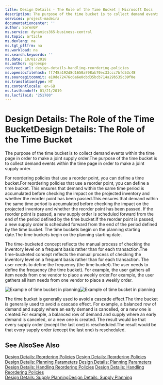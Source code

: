 ```yaml
---
title: Design Details - The Role of the Time Bucket | Microsoft Docs
description: The purpose of the time bucket is to collect demand events within the time page in order to make a joint supply order.
services: project-madeira
documentationcenter: ''
author: SorenGP
ms.service: dynamics365-business-central
ms.topic: article
ms.devlang: na
ms.tgt_pltfrm: na
ms.workload: na
ms.search.keywords: ''
ms.date: 10/01/2018
ms.author: sgroespe
redirect_url: design-details-handling-reordering-policies
ms.openlocfilehash: ff748a192d8d1650a708ab70ec33ccc7bfd53c48
ms.sourcegitcommit: e10de72476c6a6e0cbd35bcb714a29b535c39f0e
ms.translationtype: HT
ms.contentlocale: en-GB
ms.lasthandoff: 01/21/2019
ms.locfileid: "251700"
---
```

# <a name="design-details-the-role-of-the-time-bucket"></a><span data-ttu-id="abf0c-103">Design Details: The Role of the Time Bucket</span><span class="sxs-lookup"><span data-stu-id="abf0c-103">Design Details: The Role of the Time Bucket</span></span>
<span data-ttu-id="abf0c-104">The purpose of the time bucket is to collect demand events within the time page in order to make a joint supply order.</span><span class="sxs-lookup"><span data-stu-id="abf0c-104">The purpose of the time bucket is to collect demand events within the time page in order to make a joint supply order.</span></span>  

 <span data-ttu-id="abf0c-105">For reordering policies that use a reorder point, you can define a time bucket.</span><span class="sxs-lookup"><span data-stu-id="abf0c-105">For reordering policies that use a reorder point, you can define a time bucket.</span></span> <span data-ttu-id="abf0c-106">This ensures that demand within the same time period is accumulated before checking the impact on the projected inventory and whether the reorder point has been passed.</span><span class="sxs-lookup"><span data-stu-id="abf0c-106">This ensures that demand within the same time period is accumulated before checking the impact on the projected inventory and whether the reorder point has been passed.</span></span> <span data-ttu-id="abf0c-107">If the reorder point is passed, a new supply order is scheduled forward from the end of the period defined by the time bucket.</span><span class="sxs-lookup"><span data-stu-id="abf0c-107">If the reorder point is passed, a new supply order is scheduled forward from the end of the period defined by the time bucket.</span></span> <span data-ttu-id="abf0c-108">The time buckets begin on the planning starting date.</span><span class="sxs-lookup"><span data-stu-id="abf0c-108">The time buckets begin on the planning starting date.</span></span>  

 <span data-ttu-id="abf0c-109">The time-bucketed concept reflects the manual process of checking the inventory level on a frequent basis rather than for each transaction.</span><span class="sxs-lookup"><span data-stu-id="abf0c-109">The time-bucketed concept reflects the manual process of checking the inventory level on a frequent basis rather than for each transaction.</span></span> <span data-ttu-id="abf0c-110">The user needs to define the frequency (the time bucket).</span><span class="sxs-lookup"><span data-stu-id="abf0c-110">The user needs to define the frequency (the time bucket).</span></span> <span data-ttu-id="abf0c-111">For example, the user gathers all item needs from one vendor to place a weekly order.</span><span class="sxs-lookup"><span data-stu-id="abf0c-111">For example, the user gathers all item needs from one vendor to place a weekly order.</span></span>  

 <span data-ttu-id="abf0c-112">![Example of time bucket in planning](media/nav_app_supply_planning_2_reorder_cycle.png "Example of time bucket in planning")</span><span class="sxs-lookup"><span data-stu-id="abf0c-112">![Example of time bucket in planning](media/nav_app_supply_planning_2_reorder_cycle.png "Example of time bucket in planning")</span></span>  

 <span data-ttu-id="abf0c-113">The time bucket is generally used to avoid a cascade effect.</span><span class="sxs-lookup"><span data-stu-id="abf0c-113">The time bucket is generally used to avoid a cascade effect.</span></span> <span data-ttu-id="abf0c-114">For example, a balanced row of demand and supply where an early demand is cancelled, or a new one is created.</span><span class="sxs-lookup"><span data-stu-id="abf0c-114">For example, a balanced row of demand and supply where an early demand is canceled, or a new one is created.</span></span> <span data-ttu-id="abf0c-115">The result would be that every supply order (except the last one) is rescheduled.</span><span class="sxs-lookup"><span data-stu-id="abf0c-115">The result would be that every supply order (except the last one) is rescheduled.</span></span>  

## <a name="see-also"></a><span data-ttu-id="abf0c-116">See Also</span><span class="sxs-lookup"><span data-stu-id="abf0c-116">See Also</span></span>  
 <span data-ttu-id="abf0c-117">[Design Details: Reordering Policies](design-details-reordering-policies.md) </span><span class="sxs-lookup"><span data-stu-id="abf0c-117">[Design Details: Reordering Policies](design-details-reordering-policies.md) </span></span>  
 <span data-ttu-id="abf0c-118">[Design Details: Planning Parameters](design-details-planning-parameters.md) </span><span class="sxs-lookup"><span data-stu-id="abf0c-118">[Design Details: Planning Parameters](design-details-planning-parameters.md) </span></span>  
 <span data-ttu-id="abf0c-119">[Design Details: Handling Reordering Policies](design-details-handling-reordering-policies.md) </span><span class="sxs-lookup"><span data-stu-id="abf0c-119">[Design Details: Handling Reordering Policies](design-details-handling-reordering-policies.md) </span></span>  
 [<span data-ttu-id="abf0c-120">Design Details: Supply Planning</span><span class="sxs-lookup"><span data-stu-id="abf0c-120">Design Details: Supply Planning</span></span>](design-details-supply-planning.md)
